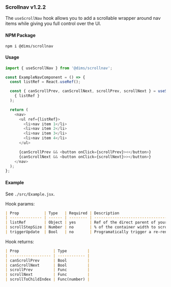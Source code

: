 ### Scrollnav v1.2.2

The `useScrollNav` hook allows you to add a scrollable wrapper around nav items while giving you full control over the UI.

#### NPM Package

```
npm i @dims/scrollnav
```

#### Usage

```javascript
import { useScrollNav } from '@dims/scrollnav';

const ExampleNavComponent = () => {
  const listRef = React.useRef();

  const { canScrollPrev, canScrollNext, scrollPrev, scrollNext } = useScrollNav(
    { listRef }
  );

  return (
    <nav>
      <ul ref={listRef}>
        <li>nav item 1</li>
        <li>nav item 2</li>
        <li>nav item 3</li>
        <li>nav item 4</li>
      </ul>

      {canScrollPrev && <button onClick={scrollPrev}><</button>}
      {canScrollNext && <button onClick={scrollNext}>></button>}
    </nav>
  );
};
```

#### Example

See `./src/Example.jsx`.

Hook params:

```md
| Prop           | Type   | Required | Description                                       |
| -------------- | ------ | -------- | ------------------------------------------------- |
| listRef        | Object | yes      | Ref of the direct parent of your nav items        |
| scrollStepSize | Number | no       | % of the container width to scroll on arrow click |
| triggerUpdate  | Bool   | no       | Programatically trigger a re-render               |
```

Hook returns:

```md
| Prop               | Type         |
| ------------------ | ------------ |
| canScrollPrev      | Bool         |
| canScrollNext      | Bool         |
| scrollPrev         | Func         |
| scrollNext         | Func         |
| scrollToChildIndex | Func(number) |
```
